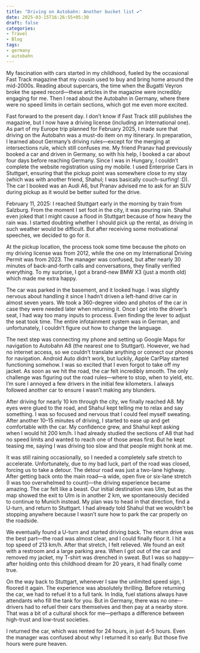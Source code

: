 ```yaml
---
title: "Driving on Autobahn: Another bucket list ✔️"
date: 2025-03-15T16:26:55+05:30
draft: false
categories:
- Travel
- Blog
tags:
- germany
- autobahn
---
```


My fascination with cars started in my childhood, fueled by the occasional Fast Track magazine that my cousin used to buy and bring home around the mid-2000s. Reading about supercars, the time when the Bugatti Veyron broke the speed record—these articles in the magazine were incredibly engaging for me. Then I read about the Autobahn in Germany, where there were no speed limits in certain sections, which got me even more excited.

Fast forward to the present day. I don’t know if Fast Track still publishes the magazine, but I now have a driving license (including an International one). As part of my Europe trip planned for February 2025, I made sure that driving on the Autobahn was a must-do item on my itinerary. In preparation, I learned about Germany’s driving rules—except for the merging at intersections rule, which still confuses me. My friend Pranav had previously booked a car and driven in Germany, so with his help, I booked a car about four days before reaching Germany. Since I was in Hungary, I couldn’t complete the website registration using my mobile. I used Enterprise Cars in Stuttgart, ensuring that the pickup point was somewhere close to my stay (which was with another friend, Shahul; I was basically couch-surfing! :D). The car I booked was an Audi A6, but Pranav advised me to ask for an SUV during pickup as it would be better suited for the drive.

February 11, 2025: I reached Stuttgart early in the morning by train from Salzburg. From the moment I set foot in the city, it was pouring rain. Shahul even joked that I might cause a flood in Stuttgart because of how heavy the rain was. I started doubting whether I should pick up the rental, as driving in such weather would be difficult. But after receiving some motivational speeches, we decided to go for it.

At the pickup location, the process took some time because the photo on my driving license was from 2012, while the one on my International Driving Permit was from 2023. The manager was confused, but after nearly 30 minutes of back-and-forth calls and conversations, they finally verified everything. To my surprise, I got a brand-new BMW X3 (just a month old) which made me extra happy.

The car was parked in the basement, and it looked huge. I was slightly nervous about handling it since I hadn’t driven a left-hand drive car in almost seven years. We took a 360-degree video and photos of the car in case they were needed later when returning it. Once I got into the driver’s seat, I had way too many inputs to process. Even finding the lever to adjust the seat took time. The entire infotainment system was in German, and unfortunately, I couldn’t figure out how to change the language.

The next step was connecting my phone and setting up Google Maps for navigation to Autobahn A8 (the nearest one to Stuttgart). However, we had no internet access, so we couldn’t translate anything or connect our phones for navigation. Android Auto didn’t work, but luckily, Apple CarPlay started functioning somehow. I was so excited that I even forgot to take off my jacket. As soon as we hit the road, the car felt incredibly smooth. The only challenge was figuring out the road rules—where to stop, when to yield, etc. I’m sure I annoyed a few drivers in the initial few kilometers. I always followed another car to ensure I wasn’t making any blunders.

After driving for nearly 10 km through the city, we finally reached A8. My eyes were glued to the road, and Shahul kept telling me to relax and say something. I was so focused and nervous that I could feel myself sweating. After another 10–15 minutes of driving, I started to ease up and get comfortable with the car. My confidence grew, and Shahul kept asking when I would hit 200 km/h. I had already studied the sections of A8 that had no speed limits and wanted to reach one of those areas first. But he kept teasing me, saying I was driving too slow and that people might honk at me.

It was still raining occasionally, so I needed a completely safe stretch to accelerate. Unfortunately, due to my bad luck, part of the road was closed, forcing us to take a detour. The detour road was just a two-lane highway. After getting back onto the main road—a wide, open five or six-lane stretch (I was too overwhelmed to count)—the driving experience became amazing. The car felt like a beast. Our initial destination was Ulm, but as the map showed the exit to Ulm is in another 2 km, we spontaneously decided to continue to Munich instead. My plan was to head in that direction, find a U-turn, and return to Stuttgart. I had already told Shahul that we wouldn’t be stopping anywhere because I wasn’t sure how to park the car properly on the roadside.

We eventually found a U-turn and started driving back. The return drive was the best part—the road was almost clear, and I could finally floor it. I hit a top speed of 213 km/h. After that stretch, I felt relieved. We found an exit with a restroom and a large parking area. When I got out of the car and removed my jacket, my T-shirt was drenched in sweat. But I was so happy—after holding onto this childhood dream for 20 years, it had finally come true.

On the way back to Stuttgart, whenever I saw the unlimited speed sign, I floored it again. The experience was absolutely thrilling. Before returning the car, we had to refuel it to a full tank. In India, fuel stations always have attendants who fill the tank for you. But in Germany, there was no one—drivers had to refuel their cars themselves and then pay at a nearby store. That was a bit of a cultural shock for me—perhaps a difference between high-trust and low-trust societies.

I returned the car, which was rented for 24 hours, in just 4–5 hours. Even the manager was confused about why I returned it so early. But those five hours were pure heaven.

